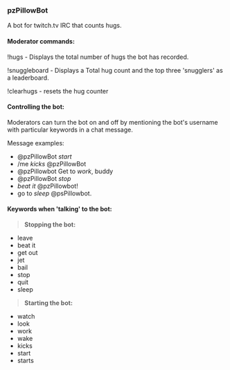 ### pzPillowBot
A bot for twitch.tv IRC that counts hugs.

#### Moderator commands:
!hugs - Displays the total number of hugs the bot has recorded.

!snuggleboard - Displays a Total hug count and the top three 'snugglers' as a leaderboard.

!clearhugs - resets the hug counter

#### Controlling the bot:
Moderators can turn the bot on and off by mentioning the bot's username with particular keywords in a chat message.

Message examples:
* @pzPillowBot *start*
* /me *kicks* @pzPillowBot
* @pzPillowbot Get to *work*, buddy
* @pzPillowBot *stop*
* *beat it* @pzPillowbot!
* go to *sleep* @psPillowbot.

#### Keywords when 'talking' to the bot:
>**Stopping the bot:**
* leave
* beat it
* get out
* jet
* bail
* stop
* quit
* sleep

>**Starting the bot:**
* watch
* look
* work
* wake
* kicks
* start
* starts
 
